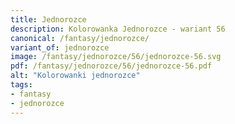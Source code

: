 ```yaml
---
title: Jednorozce
description: Kolorowanka Jednorozce - wariant 56
canonical: /fantasy/jednorozce/
variant_of: jednorozce
image: /fantasy/jednorozce/56/jednorozce-56.svg
pdf: /fantasy/jednorozce/56/jednorozce-56.pdf
alt: "Kolorowanki jednorozce"
tags:
- fantasy
- jednorozce
---
```

